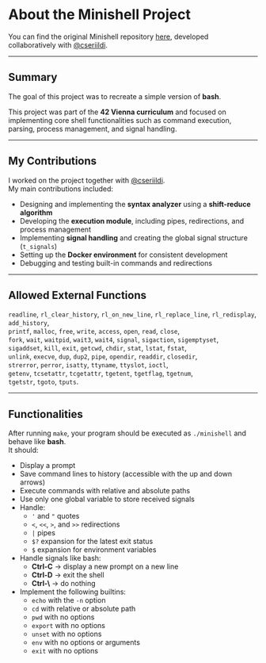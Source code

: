 # About the Minishell Project

You can find the original Minishell repository [here](https://github.com/cseriildi/minishell), developed collaboratively with [@cseriildi](https://github.com/cseriildi).

---

## Summary

The goal of this project was to recreate a simple version of **bash**.

This project was part of the **42 Vienna curriculum** and focused on implementing core shell functionalities such as command execution, parsing, process management, and signal handling.

---

## My Contributions

I worked on the project together with [@cseriildi](https://github.com/cseriildi).  
My main contributions included:

- Designing and implementing the **syntax analyzer** using a **shift-reduce algorithm**  
- Developing the **execution module**, including pipes, redirections, and process management  
- Implementing **signal handling** and creating the global signal structure (`t_signals`)  
- Setting up the **Docker environment** for consistent development  
- Debugging and testing built-in commands and redirections  

---

## Allowed External Functions

`readline`, `rl_clear_history`, `rl_on_new_line`, `rl_replace_line`, `rl_redisplay`, `add_history`,  
`printf`, `malloc`, `free`, `write`, `access`, `open`, `read`, `close`,  
`fork`, `wait`, `waitpid`, `wait3`, `wait4`, `signal`, `sigaction`, `sigemptyset`,  
`sigaddset`, `kill`, `exit`, `getcwd`, `chdir`, `stat`, `lstat`, `fstat`,  
`unlink`, `execve`, `dup`, `dup2`, `pipe`, `opendir`, `readdir`, `closedir`,  
`strerror`, `perror`, `isatty`, `ttyname`, `ttyslot`, `ioctl`,  
`getenv`, `tcsetattr`, `tcgetattr`, `tgetent`, `tgetflag`, `tgetnum`,  
`tgetstr`, `tgoto`, `tputs`.

---

## Functionalities

After running `make`, your program should be executed as `./minishell` and behave like **bash**.  
It should:

- Display a prompt  
- Save command lines to history (accessible with the up and down arrows)  
- Execute commands with relative and absolute paths  
- Use only one global variable to store received signals  
- Handle:
  - `'` and `"` quotes  
  - `<`, `<<`, `>`, and `>>` redirections  
  - `|` pipes  
  - `$?` expansion for the latest exit status  
  - `$` expansion for environment variables  
- Handle signals like bash:
  - **Ctrl-C** → display a new prompt on a new line  
  - **Ctrl-D** → exit the shell  
  - **Ctrl-\\** → do nothing  
- Implement the following builtins:
  - `echo` with the `-n` option  
  - `cd` with relative or absolute path  
  - `pwd` with no options  
  - `export` with no options  
  - `unset` with no options  
  - `env` with no options or arguments  
  - `exit` with no options  
